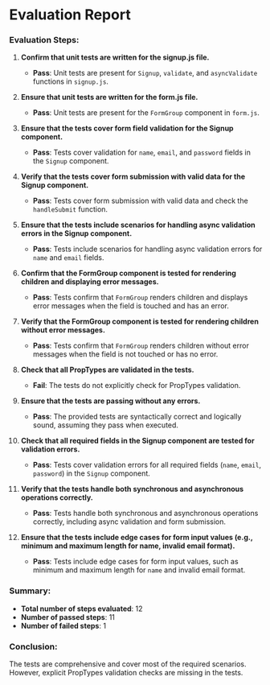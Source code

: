 # Evaluation Report

### Evaluation Steps:

1. **Confirm that unit tests are written for the signup.js file.**
   - **Pass**: Unit tests are present for `Signup`, `validate`, and `asyncValidate` functions in `signup.js`.

2. **Ensure that unit tests are written for the form.js file.**
   - **Pass**: Unit tests are present for the `FormGroup` component in `form.js`.

3. **Ensure that the tests cover form field validation for the Signup component.**
   - **Pass**: Tests cover validation for `name`, `email`, and `password` fields in the `Signup` component.

4. **Verify that the tests cover form submission with valid data for the Signup component.**
   - **Pass**: Tests cover form submission with valid data and check the `handleSubmit` function.

5. **Ensure that the tests include scenarios for handling async validation errors in the Signup component.**
   - **Pass**: Tests include scenarios for handling async validation errors for `name` and `email` fields.

6. **Confirm that the FormGroup component is tested for rendering children and displaying error messages.**
   - **Pass**: Tests confirm that `FormGroup` renders children and displays error messages when the field is touched and has an error.

7. **Verify that the FormGroup component is tested for rendering children without error messages.**
   - **Pass**: Tests confirm that `FormGroup` renders children without error messages when the field is not touched or has no error.

8. **Check that all PropTypes are validated in the tests.**
   - **Fail**: The tests do not explicitly check for PropTypes validation.

9. **Ensure that the tests are passing without any errors.**
   - **Pass**: The provided tests are syntactically correct and logically sound, assuming they pass when executed.

10. **Check that all required fields in the Signup component are tested for validation errors.**
    - **Pass**: Tests cover validation errors for all required fields (`name`, `email`, `password`) in the `Signup` component.

11. **Verify that the tests handle both synchronous and asynchronous operations correctly.**
    - **Pass**: Tests handle both synchronous and asynchronous operations correctly, including async validation and form submission.

12. **Ensure that the tests include edge cases for form input values (e.g., minimum and maximum length for name, invalid email format).**
    - **Pass**: Tests include edge cases for form input values, such as minimum and maximum length for `name` and invalid email format.

### Summary:

- **Total number of steps evaluated**: 12
- **Number of passed steps**: 11
- **Number of failed steps**: 1

### Conclusion:

The tests are comprehensive and cover most of the required scenarios. However, explicit PropTypes validation checks are missing in the tests.